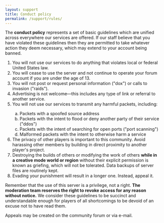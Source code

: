 ```yaml
---
layout: support
title: Conduct policy
permalink: /support/rules/
---
```

The **conduct policy** represents a set of basic guidelines which are unified across everywhere our services are offered.  If our staff believe that you have violated these guidelines then they are permitted to take whatever action they deem necessary, which may extend to your account being banned.

<ol>
	<li>You will not use our services to do anything that violates local or federal United States law.</li>
	<li>You will cease to use the server and not continue to operate your forum account if you are under the age of 13.</li>
	<li>You will not post or request personal information ("dox") or calls to invasion ("raids").</li>
	<li>Advertising is not welcome—this includes any type of link or referral to another service.</li>
	<li>You will not use our services to transmit any harmful packets, including:</li>
		<ol type="a">
			<li>Packets with a spoofed source address</li>
			<li>Packets with the intent to flood or deny another party of their service ("ddos")</li>
			<li>Packets with the intent of searching for open ports ("port scanning")</li>
			<li>Malformed packets with the intent to otherwise harm a service</li>
		</ol>
	<li>The privacy of other players is important to this community. Avoid harassing other members by building in direct proximity to another player's project.</li>
	<li>Destroying the builds of others or modifying the work of others <b>while in a creative mode world or region</b> without their explicit permission is known as griefing, which will not be tolerated. Data backups of server files are routinely kept.</li>
	<li>Evading your punishment will result in a longer one. Instead, appeal it.</li>
</ol>

Remember that the use of this server is a privilege, not a right.  **The moderation team reserves the right to revoke access for any reason without notice.**  We consider these guidelines to be succinct and understandable enough for players of all shortcomings to be devoid of an excuse not to have read them.

Appeals may be created on the community forum or via e-mail.
